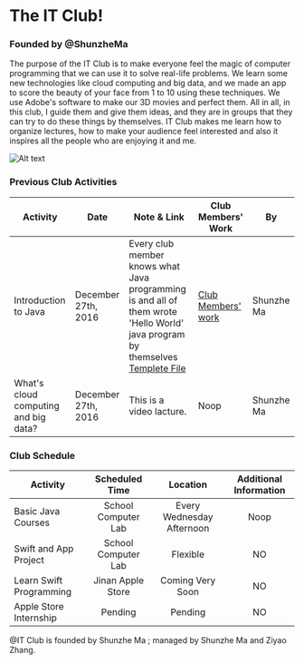 # The IT Club!
### Founded by @ShunzheMa
   The purpose of the IT Club is to make everyone feel the magic of computer programming that we can use it to solve real-life problems. We learn some new technologies like cloud computing and big data, and we made an app to score the beauty of your face from 1 to 10 using these techniques. We use Adobe's software to make our 3D movies and perfect them. All in all, in this club, I guide them and give them ideas, and they are in groups that they can try to do these things by themselves. IT Club makes me learn how to organize lectures, how to make your audience feel interested and also it inspires all the people who are enjoying it and me.
   
![Alt text](https://raw.githubusercontent.com/shunzhema/Shandong-Experimental-High-School-IT-Club/master/IMG_1993.JPG "IT Club Members")

### Previous Club Activities

| Activity  | Date | Note & Link | Club Members' Work | By |
| ------------- | ------------- | ------------- | ------------- | ------------- |
| Introduction to Java  | December 27th, 2016  | Every club member knows what Java programming is and all of them wrote 'Hello World' java program by themselves [Templete File](https://github.com/shunzhema/Shandong-Experimental-High-School-IT-Club/blob/master/*%20Example%20Files%20by%20Shunzhe%20Ma/HelloWorld.java) | [Club Members' work](https://github.com/shunzhema/Shandong-Experimental-High-School-IT-Club/tree/master/Complete%20by%20Members/Task%201-%20String%20Usage%20(Basic))|  Shunzhe Ma |
| What's cloud computing and big data?  | December 27th, 2016  | This is a video lacture. | Noop |  Shunzhe Ma |

### Club Schedule

| Activity        | Scheduled Time  | Location        | Additional Information  |
| ------------- |:-------------:| :-----:| :-----:|
| Basic Java Courses      | School Computer Lab | Every Wednesday Afternoon | Noop |
| Swift and App Project     | School Computer Lab  | Flexible      |   NO |
| Learn Swift Programming   | Jinan Apple Store    | Coming Very Soon      |   NO |
| Apple Store Internship    | Pending   | Pending      |   NO |

@IT Club is founded by Shunzhe Ma
; managed by Shunzhe Ma and Ziyao Zhang.
